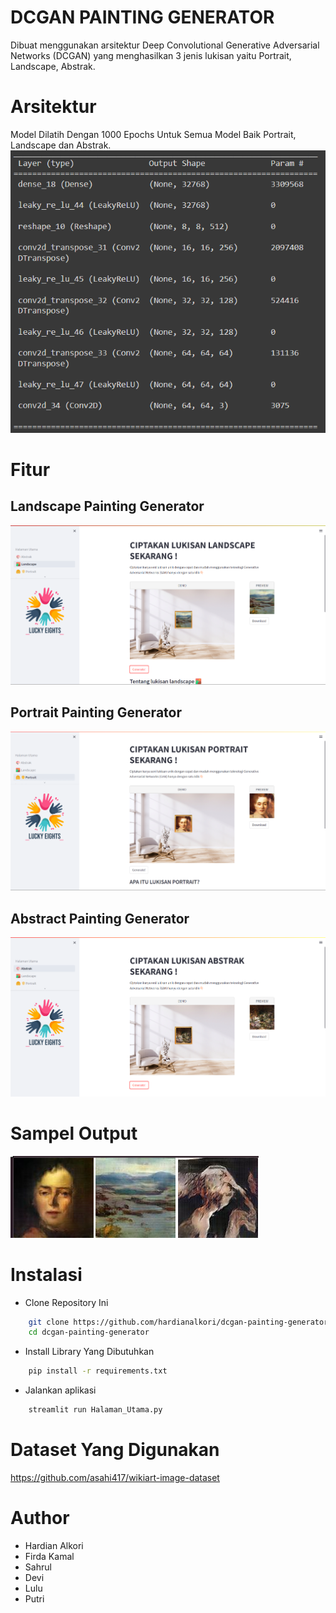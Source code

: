 
# DCGAN PAINTING GENERATOR

Dibuat menggunakan arsitektur Deep Convolutional Generative Adversarial Networks (DCGAN) yang menghasilkan 3 jenis lukisan yaitu Portrait, Landscape, Abstrak.

# Arsitektur
Model Dilatih Dengan 1000 Epochs Untuk Semua Model Baik Portrait, Landscape dan Abstrak.
![App Screenshot](https://raw.githubusercontent.com/hardianalkori/dcgan-painting-generator/main/screenshot/arsitektur.png)

# Fitur
## Landscape Painting Generator
![App Screenshot](https://raw.githubusercontent.com/hardianalkori/dcgan-painting-generator/main/screenshot/Landscape.png)

## Portrait Painting Generator
![App Screenshot](https://raw.githubusercontent.com/hardianalkori/dcgan-painting-generator/main/screenshot/Portrait.png)

## Abstract Painting Generator
![App Screenshot](https://raw.githubusercontent.com/hardianalkori/dcgan-painting-generator/main/screenshot/Abstrak.png)

# Sampel Output
![App Screenshot](https://raw.githubusercontent.com/hardianalkori/dcgan-painting-generator/main/screenshot/sampel.png)

# Instalasi
-   Clone Repository Ini
```bash
    git clone https://github.com/hardianalkori/dcgan-painting-generator.git
    cd dcgan-painting-generator
```
-   Install Library Yang Dibutuhkan
```bash
    pip install -r requirements.txt
```
-   Jalankan aplikasi
```bash
    streamlit run Halaman_Utama.py
```
# Dataset Yang Digunakan
https://github.com/asahi417/wikiart-image-dataset

# Author
- Hardian Alkori
- Firda Kamal
- Sahrul
- Devi
- Lulu
- Putri
